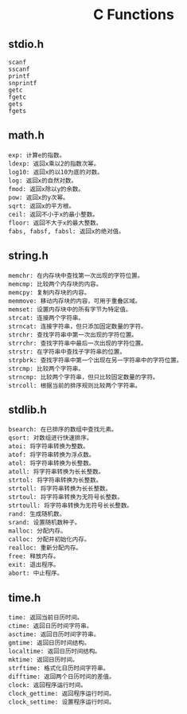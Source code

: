 <h1 align = "center"> C Functions </h1>

## stdio.h

    scanf
    sscanf
    printf
    snprintf
    getc
    fgetc
    gets
    fgets

## math.h

    exp: 计算e的指数。
    ldexp: 返回x乘以2的指数次幂。
    log10: 返回x的以10为底的对数。
    log: 返回x的自然对数。
    fmod: 返回x除以y的余数。
    pow: 返回x的y次幂。
    sqrt: 返回x的平方根。
    ceil: 返回不小于x的最小整数。
    floor: 返回不大于x的最大整数。
    fabs, fabsf, fabsl: 返回x的绝对值。

## string.h

    memchr: 在内存块中查找第一次出现的字符位置。
    memcmp: 比较两个内存块的内容。
    memcpy: 复制内存块的内容。
    memmove: 移动内存块的内容，可用于重叠区域。
    memset: 设置内存块中的所有字节为特定值。
    strcat: 连接两个字符串。
    strncat: 连接字符串，但只添加固定数量的字符。
    strchr: 查找字符串中第一次出现的字符位置。
    strrchr: 查找字符串中最后一次出现的字符位置。
    strstr: 在字符串中查找子字符串的位置。
    strpbrk: 查找字符串中第一个出现在另一字符串中的字符位置。
    strcmp: 比较两个字符串。
    strncmp: 比较两个字符串，但只比较固定数量的字符。
    strcoll: 根据当前的排序规则比较两个字符串。

## stdlib.h

    bsearch: 在已排序的数组中查找元素。
    qsort: 对数组进行快速排序。
    atoi: 将字符串转换为整数。
    atof: 将字符串转换为浮点数。
    atol: 将字符串转换为长整数。
    atoll: 将字符串转换为长长整数。
    strtol: 将字符串转换为长整数。
    strtoll: 将字符串转换为长长整数。
    strtoul: 将字符串转换为无符号长整数。
    strtoull: 将字符串转换为无符号长长整数。
    rand: 生成随机数。
    srand: 设置随机数种子。
    malloc: 分配内存。
    calloc: 分配并初始化内存。
    realloc: 重新分配内存。
    free: 释放内存。
    exit: 退出程序。
    abort: 中止程序。

## time.h

    time: 返回当前日历时间。
    ctime: 返回日历时间字符串。
    asctime: 返回日历时间字符串。
    gmtime: 返回日历时间结构。
    localtime: 返回日历时间结构。
    mktime: 返回日历时间。
    strftime: 格式化日历时间字符串。
    difftime: 返回两个日历时间的差值。
    clock: 返回程序运行时间。
    clock_gettime: 返回程序运行时间。
    clock_settime: 设置程序运行时间。
